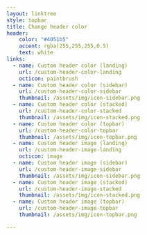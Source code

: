 ```yaml
---
layout: linktree
style: topbar
title: Change header color
header:
    color: "#4051b5"
    accent: rgba(255,255,255,0.5)
    text: white
links:
  - name: Custom header color (landing)
    url: /custom-header-color-landing
    octicon: paintbrush
  - name: Custom header color (sidebar)
    url: /custom-header-color-sidebar
    thumbnail: /assets/img/icon-sidebar.png
  - name: Custom header color (stacked)
    url: /custom-header-color-stacked
    thumbnail: /assets/img/icon-stacked.png
  - name: Custom header color (topbar)
    url: /custom-header-color-topbar
    thumbnail: /assets/img/icon-topbar.png
  - name: Custom header image (landing)
    url: /custom-header-image-landing
    octicon: image
  - name: Custom header image (sidebar)
    url: /custom-header-image-sidebar
    thumbnail: /assets/img/icon-sidebar.png
  - name: Custom header image (stacked)
    url: /custom-header-image-stacked
    thumbnail: /assets/img/icon-stacked.png
  - name: Custom header image (topbar)
    url: /custom-header-image-topbar
    thumbnail: /assets/img/icon-topbar.png

---
```

